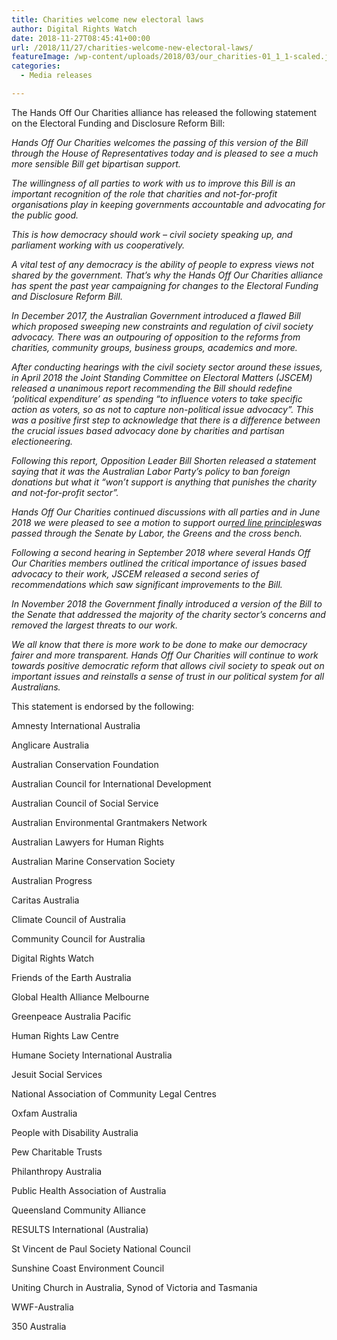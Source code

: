 ```yaml
---
title: Charities welcome new electoral laws
author: Digital Rights Watch
date: 2018-11-27T08:45:41+00:00
url: /2018/11/27/charities-welcome-new-electoral-laws/
featureImage: /wp-content/uploads/2018/03/our_charities-01_1_1-scaled.jpg
categories:
  - Media releases

---
```

 

The Hands Off Our Charities alliance has released the following statement on the Electoral Funding and Disclosure Reform Bill:

_Hands Off Our Charities welcomes the passing of this version of the Bill through the House of Representatives today and is pleased to see a much more sensible Bill get bipartisan support._

_The willingness of all parties to work with us to improve this Bill is an important recognition of the role that charities and not-for-profit organisations play in keeping governments accountable and advocating for the public good._

_This is how democracy should work – civil society speaking up, and parliament working with us cooperatively._

_A vital test of any democracy is the ability of people to express views not shared by the government. That’s why the Hands Off Our Charities alliance has spent the past year campaigning for changes to the Electoral Funding and Disclosure Reform Bill._

_In December 2017, the Australian Government introduced a flawed Bill which proposed sweeping new constraints and regulation of civil society advocacy. There was an outpouring of opposition to the reforms from charities, community groups, business groups, academics and more._

_After conducting hearings with the civil society sector around these issues, in April 2018 the Joint Standing Committee on Electoral Matters (JSCEM) released a unanimous report recommending the Bill should redefine ‘political expenditure’ as spending “to influence voters to take specific action as voters, so as not to capture non-political issue advocacy”. This was a positive first step to acknowledge that there is a difference between the crucial issues based advocacy done by charities and partisan electioneering._

_Following this report, Opposition Leader Bill Shorten released a statement saying that it was the Australian Labor Party’s policy to ban foreign donations but what it “won’t support is anything that punishes the charity and not-for-profit sector”._

_Hands Off Our Charities continued discussions with all parties and in June 2018 we were pleased to see a motion to support our_[_red line principles_][1]_was passed through the Senate by Labor, the Greens and the cross bench._

_Following a second hearing in September 2018 where several Hands Off Our Charities members outlined the critical importance of issues based advocacy to their work, JSCEM released a second series of recommendations which saw significant improvements to the Bill._

_In November 2018 the Government finally introduced a version of the Bill to the Senate that addressed the majority of the charity sector’s concerns and removed the largest threats to our work._

_We all know that there is more work to be done to make our democracy fairer and more transparent. Hands Off Our Charities will continue to work towards positive democratic reform that allows civil society to speak out on important issues and reinstalls a sense of trust in our political system for all Australians._

This statement is endorsed by the following:

Amnesty International Australia

Anglicare Australia

Australian Conservation Foundation

Australian Council for International Development

Australian Council of Social Service

Australian Environmental Grantmakers Network

Australian Lawyers for Human Rights

Australian Marine Conservation Society

Australian Progress

Caritas Australia

Climate Council of Australia

Community Council for Australia

Digital Rights Watch

Friends of the Earth Australia

Global Health Alliance Melbourne

Greenpeace Australia Pacific

Human Rights Law Centre

Humane Society International Australia

Jesuit Social Services

National Association of Community Legal Centres

Oxfam Australia

People with Disability Australia

Pew Charitable Trusts

Philanthropy Australia

Public Health Association of Australia

Queensland Community Alliance

RESULTS International (Australia)

St Vincent de Paul Society National Council

Sunshine Coast Environment Council

Uniting Church in Australia, Synod of Victoria and Tasmania

WWF-Australia

350 Australia

 [1]: https://d3n8a8pro7vhmx.cloudfront.net/handsoffcharities/pages/4/attachments/original/1529883158/180622_HOOC_Red-Line_Principles.pdf